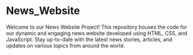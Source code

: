 # News_Website
Welcome to our News Website Project!  This repository houses the code for our dynamic and engaging news website developed using HTML, CSS, and JavaScript. Stay up-to-date with the latest news stories, articles, and updates on various topics from around the world. 
